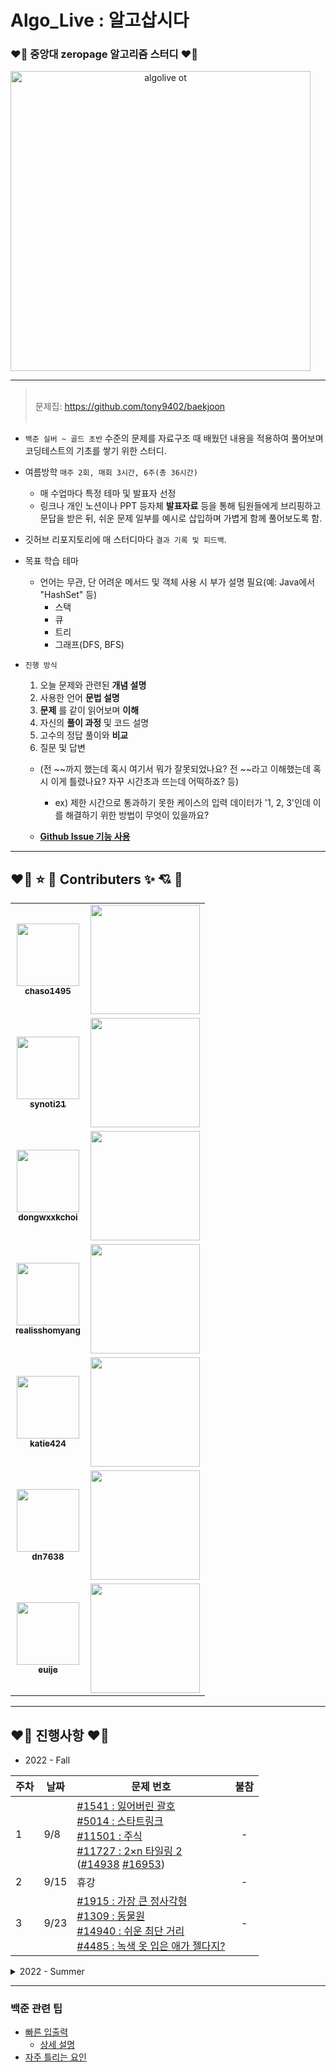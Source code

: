 # Algo_Live : 알고삽시다

### ❤️‍🔥 중앙대 zeropage 알고리즘 스터디 ❤️‍🔥

<a href="https://wiki.zeropage.org/wiki.php/%EC%95%8C%EA%B3%A0%EC%82%BD%EC%8B%9C%EB%8B%A4" style="text-align:center;">
    <img width="480" alt="algolive ot" src="https://user-images.githubusercontent.com/12531340/175253286-bd82c4af-0168-4f51-b256-e6a66a1d5201.png" >
</a>

---

> </br>문제집: https://github.com/tony9402/baekjoon</br></br>

- `백준 실버 ~ 골드 초반` 수준의 문제를 자료구조 때 배웠던 내용을 적용하여 풀어보며 코딩테스트의 기초를 쌓기 위한 스터디.

- 여름방학 `매주 2회, 매회 3시간, 6주(총 36시간)`

  - 매 수업마다 특정 테마 및 발표자 선정
  - 링크나 개인 노션이나 PPT 등자체 **발표자료** 등을 통해 팀원들에게 브리핑하고 문답을 받은 뒤, 쉬운 문제 일부를 예시로 삽입하며 가볍게 함께 풀어보도록 함.

- 깃허브 리포지토리에 매 스터디마다 `결과 기록 및 피드백`.

- 목표 학습 테마
  - 언어는 무관, 단 어려운 메서드 및 객체 사용 시 부가 설명 필요(예: Java에서 "HashSet" 등)
    - 스택
    - 큐
    - 트리
    - 그래프(DFS, BFS)
- `진행 방식`

  1. 오늘 문제와 관련된 **개념 설명**
  2. 사용한 언어 **문법 설명**
  3. **문제** 를 같이 읽어보며 **이해**
  4. 자신의 **풀이 과정** 및 코드 설명
  5. 고수의 정답 풀이와 **비교**
  6. 질문 및 답변

  - (전 ~~까지 했는데 혹시 여기서 뭐가 잘못되었나요? 전 ~~라고 이해했는데 혹시 이게 틀렸나요? 자꾸 시간초과 뜨는데 어떡하죠? 등)

    - ex) 제한 시간으로 통과하기 못한 케이스의 입력 데이터가 '1, 2, 3'인데 이를 해결하기 위한 방법이 무엇이 있을까요?

  - [**Github Issue 기능 사용**](https://github.com/AlgoLive/AlgoLive_Session/issues/2)

---

## ❤️‍🔥 ⭐️ 🔫 Contributers ✨ 💘 🎉

<table>
  <tbody>
    <tr>
      <td align="center">
        <a href="https://github.com/AlgoLive/AlgoLive_Session/commits?author=chaso1495">
          <img src="https://avatars.githubusercontent.com/u/53044069?s=64&v=4" width="100px" alt=""/>
          <br />
          <sub>
            <b>chaso1495</b>
          </sub>
        </a>
        <br />
      </td>
      <td>
        <a href="https://solved.ac/winluck">
          <img width="175px" src="https://mazassumnida.wtf/api/v2/generate_badge?boj=winluck">
        </a>
      </td>
    </tr>
    <tr>
      <td align="center">
        <a href="https://github.com/AlgoLive/AlgoLive_Session/commits?author=synoti21">
          <img src="https://avatars.githubusercontent.com/u/58936172?s=64&v=4" width="100px" alt=""/>
          <br />
          <sub>
            <b>synoti21</b>
          </sub>
        </a>
        <br />
      </td>
      <td>
        <a href="https://solved.ac/synoti21">
          <img width="175px" src="https://mazassumnida.wtf/api/v2/generate_badge?boj=synoti21">
        </a>
      </td>
    </tr>
    <tr>
      <td align="center">
        <a href="https://github.com/AlgoLive/AlgoLive_Session/commits?author=dongwxxkchoi">
          <img src="https://avatars.githubusercontent.com/u/68775148?v=4" width="100px" alt=""/>
          <br />
          <sub>
            <b>dongwxxkchoi</b>
          </sub>
        </a>
        <br />
      </td>
      <td>
        <a href="https://solved.ac/dwchoi0610">
          <img width="175px" src="https://mazassumnida.wtf/api/v2/generate_badge?boj=dwchoi0610">
        </a>
      </td>
    </tr>
    <tr>
      <td align="center">
        <a href="https://github.com/AlgoLive/AlgoLive_Session/commits?author=realisshomyang">
          <img src="https://avatars.githubusercontent.com/u/81310047?v=4" width="100px" alt=""/>
          <br />
          <sub>
            <b>realisshomyang</b>
          </sub>
        </a>
        <br />
      </td>
      <td>
        <a href="https://solved.ac/mgmg612">
          <img width="175px" src="https://mazassumnida.wtf/api/v2/generate_badge?boj=mgmg612">
        </a>
      </td>
    </tr>
    <tr>
      <td align="center">
        <a href="https://github.com/AlgoLive/AlgoLive_Session/commits?author=katie424">
          <img src="https://avatars.githubusercontent.com/u/80771814?v=4" width="100px" alt=""/>
          <br />
          <sub>
            <b>katie424</b>
          </sub>
        </a>
        <br />
      </td>
      <td>
        <a href="https://solved.ac/k424">
          <img width="175px" src="https://mazassumnida.wtf/api/v2/generate_badge?boj=k424">
        </a>
      </td>
    </tr>
    <tr>
      <td align="center">
        <a href="https://github.com/AlgoLive/AlgoLive_Session/commits?author=dn7638">
          <img src="https://avatars.githubusercontent.com/u/48896148?v=4" width="100px" alt=""/>
          <br />
          <sub>
            <b>dn7638</b>
          </sub>
        </a>
        <br />
      </td>
      <td>
        <a href="https://solved.ac/dn7638">
          <img width="175px" src="https://mazassumnida.wtf/api/v2/generate_badge?boj=dn7638">
        </a>
      </td>
    </tr>
    <tr>
      <td align="center">
        <a href="https://github.com/AlgoLive/AlgoLive_Session/commits?author=euije">
          <img src="https://avatars.githubusercontent.com/u/12531340?v=4" width="100px" alt=""/>
          <br />
          <sub>
            <b>euije</b>
          </sub>
        </a>
        <br />
      </td>
      <td>
        <a href="https://solved.ac/euije">
          <img width="175px" src="https://mazassumnida.wtf/api/v2/generate_badge?boj=euije">
        </a>
      </td>
    </tr>
  </tbody>
</table>

---

## ❤️‍🔥 진행사항 ❤️‍🔥

- 2022 - Fall

|주차|날짜|문제 번호|불참|
|-|-|-|:-:|
|1|9/8|[#1541 : 잃어버린 괄호](https://boj.kr/1541)<br/>[#5014 : 스타트링크](https://boj.kr/5014)<br/>[#11501 : 주식](https://boj.kr/11501)<br/>[#11727 : 2×n 타일링 2](https://boj.kr/11727)<br/>([#14938](https://boj.kr/14938)   [#16953](https://boj.kr/16953))|-|
|2|9/15|휴강|-|
|3|9/23|[#1915 : 가장 큰 정사각형](https://boj.kr/1915)<br/>[#1309 : 동물원](https://boj.kr/1309)<br/>[#14940 : 쉬운 최단 거리](https://boj.kr/14940)<br/>[#4485 : 녹색 옷 입은 애가 젤다지?](https://boj.kr/4485)|-|

<details>
<summary> 2022 - Summer </summary>

| 주차   | 날짜 | 주차별 학습내용          | 주최자 | 메인 문제                                                                                       | 풀이                                      | 관련 링크                          |
| ------ | ---- | ------------------------ | ------ | ----------------------------------------------------------------------------------------------- | ----------------------------------------- | ---------------------------------- |
| 1회차  | 6/28 | 자료구조 I: 스택/큐  | 채승운 | [#9012](https://www.acmicpc.net/problem/9012) [#1158](https://www.acmicpc.net/problem/1158)     | [1st study](./1st%20study/)               |  |
| 2회차  | 7/1  | 자료구조 II: 우선순위 큐 | 이의제 | [#11279](https://www.acmicpc.net/problem/11279) [#11286](https://www.acmicpc.net/problem/11286) | [주최자 풀이](./2nd%20study/Codes/) |
| 3회차  | 7/5  | 트리 I      | 조명근 | [#1991](https://www.acmicpc.net/problem/1991) [#9934](https://www.acmicpc.net/problem/9934)     | [주최자 풀이](./3rd%20study/Codes/)       |
| 4회차  | 7/8  | 그래프 I: DFS/BFS   | 채승운 | [#1260](https://www.acmicpc.net/problem/1260) [#2606](https://www.acmicpc.net/problem/2606)  | [주최자 풀이](./4th%20study/Codes/)                                            |
| 5회차 | <p style="color:red">휴강</p> | ||||
| 6회차 | <p style="color:red">휴강</p> | ||||
| 7회차  | 7/19 | 그래프 II: 다익스트라   | 이의제 | [#18352](https://www.acmicpc.net/problem/18352) [#1753](https://www.acmicpc.net/problem/1753)  | [주최자 풀이](./7th%20study/Codes/) | |
| 8회차  | 7/22 | 그래프 III: 플로이드/와셜    | 송정현 | [#11403](https://www.acmicpc.net/problem/11403) [#11404](https://www.acmicpc.net/problem/11404) | [주최자 풀이](./8th%20study/Codes/) | |
| 9회차  | 7/26 | DP I                     | 최동욱 | [#11053](https://www.acmicpc.net/problem/11053) [#1010](https://www.acmicpc.net/problem/1010)                                                                                               |  [주최자 풀이](./9th%20study/Codes/)                                            |                                    |
| 10회차  | 7/29 | DP II                    | 안지완 |  [#1463](https://www.acmicpc.net/problem/1463) [#11052](https://www.acmicpc.net/problem/11052) [#2156](https://www.acmicpc.net/problem/2156) [#1149](https://www.acmicpc.net/problem/1149) [#12865](https://www.acmicpc.net/problem/12865)                                                                                                  | [주최자 풀이](https://github.com/AlgoLive/AlgoLive_Session/tree/main/10th%20study)                                          |                                    |
| 11회차  | 8/2 | Greedy              | 최동욱 |  [#13305](https://www.acmicpc.net/problem/13305) [#1931](https://www.acmicpc.net/problem/1931) [#13164](https://www.acmicpc.net/problem/13164)                                                                                             | [주최자 풀이](./11th%20study/Codes/)                                                                  |                                    |
| 12회차 | 8/5  | 백트래킹                 | 안지완      |  [#15649](https://www.acmicpc.net/problem/15649) [#6603](https://www.acmicpc.net/problem/6603) [#9663](https://www.acmicpc.net/problem/9663)                                                                                           |[주최자 풀이](./12nd%20study/Codes)                                           |                      |
| 13회차 | 8/9 | BruteForce                   | 조명근      |                                                                                                 |                                           |                                    |
| 14회차   | 8/12    | 위상정렬                 | 송정현      |                                                                                                 |                                           |                 [종강]                   |

</details>

---

### 백준 관련 팁

- [빠른 입출력](https://www.acmicpc.net/problem/15552)
  - [상세 설명](https://www.acmicpc.net/board/view/22716)
- [자주 틀리는 요인](https://www.acmicpc.net/blog/view/70)
